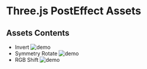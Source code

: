 # Three.js PostEffect Assets

## Assets Contents
- Invert
![demo](./ref/invert.gif)
- Symmetry Rotate
![demo](./ref/symmetryrotate.gif)
- RGB Shift
![demo](./ref/rgbshift.gif)